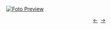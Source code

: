[![Foto Preview](preview/401-500.avif)](https://20essentials.github.io/401-500)

<div align="center" style="display: flex; justify-content: center;">
  <a  href="https://github.com/20essentials/301-400" target="_blank">&#8592;</a>
  &nbsp;&nbsp;
  <a  href="https://github.com/20essentials/501-600" target="_blank">&#8594;</a>
</div>
